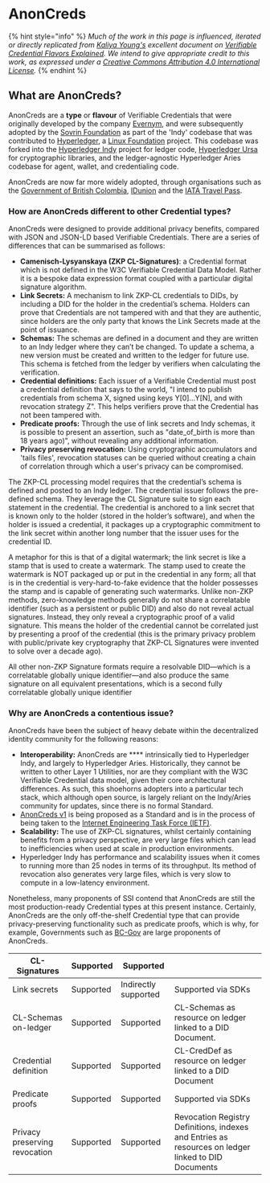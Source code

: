 # AnonCreds

{% hint style="info" %}
_Much of the work in this page is influenced, iterated or directly replicated from_ [_Kaliya Young's_](https://identitywoman.net/about-kaliya/bio/) _excellent document on_ [_Verifiable Credential Flavors Explained_](https://www.lfph.io/wp-content/uploads/2021/02/Verifiable-Credentials-Flavors-Explained.pdf)_. We intend to give appropriate credit to this work, as expressed under a_ [_Creative Commons Attribution 4.0 International License_](https://creativecommons.org/licenses/by/4.0/)_._
{% endhint %}

## What are AnonCreds?

AnonCreds are a **type** or **flavour** of Verifiable Credentials that were originally developed by the company [Evernym](https://www.evernym.com/), and were subsequently adopted by the [Sovrin Foundation](https://sovrin.org/) as part of the 'Indy' codebase that was contributed to [Hyperledger](https://www.hyperledger.org/), a [Linux Foundation](https://linuxfoundation.org/) project. This codebase was forked into the [Hyperledger Indy](https://www.hyperledger.org/use/hyperledger-indy) project for ledger code, [Hyperledger Ursa](https://www.hyperledger.org/use/ursa) for cryptographic libraries, and the ledger-agnostic Hyperledger Aries codebase for agent, wallet, and credentialing code.

AnonCreds are now far more widely adopted, through organisations such as the [Government of British Colombia](https://digital.gov.bc.ca/digital-trust/projects-and-initiatives/projects-overview/), [IDunion](https://idunion.org/projekt/?lang=en) and the [IATA Travel Pass](https://www.evernym.com/travelpass/).

### How are AnonCreds different to other Credential types?

AnonCreds were designed to provide additional privacy benefits, compared with JSON and JSON-LD based Verifiable Credentials. There are a series of differences that can be summarised as follows:

* **Camenisch-Lysyanskaya (ZKP CL-Signatures)**: a Credential format which is not defined in the W3C Verifiable Credential Data Model. Rather it is a bespoke data expression format coupled with a particular digital signature algorithm.
* **Link Secrets:** A mechanism to link ZKP-CL credentials to DIDs, by including a DID for the holder in the credential’s schema. Holders can prove that Credentials are not tampered with and that they are authentic, since holders are the only party that knows the Link Secrets made at the point of issuance.
* **Schemas:** The schemas are defined in a document and they are written to an Indy ledger where they can’t be changed. To update a schema, a new version must be created and written to the ledger for future use. This schema is fetched from the ledger by verifiers when calculating the verification.
* **Credential definitions:** Each issuer of a Verifiable Credential must post a credential definition that says to the world, "I intend to publish credentials from schema X, signed using keys Y\[0]...Y\[N], and with revocation strategy Z". This helps verifiers prove that the Credential has not been tampered with.
* **Predicate proofs:** Through the use of link secrets and Indy schemas, it is possible to present an assertion, such as "date\_of\_birth is more than 18 years ago)", without revealing any additional information.
* **Privacy preserving revocation:** Using cryptographic accumulators and 'tails files', revocation statuses can be queried without creating a chain of correlation through which a user's privacy can be compromised.

The ZKP-CL processing model requires that the credential’s schema is defined and posted to an Indy ledger. The credential issuer follows the pre-defined schema. They leverage the CL Signature suite to sign each statement in the credential. The credential is anchored to a link secret that is known only to the holder (stored in the holder’s software), and when the holder is issued a credential, it packages up a cryptographic commitment to the link secret within another long number that the issuer uses for the credential ID.

A metaphor for this is that of a digital watermark; the link secret is like a stamp that is used to create a watermark. The stamp used to create the watermark is NOT packaged up or put in the credential in any form; all that is in the credential is very-hard-to-fake evidence that the holder possesses the stamp and is capable of generating such watermarks. Unlike non-ZKP methods, zero-knowledge methods generally do not share a correlatable identifier (such as a persistent or public DID) and also do not reveal actual signatures. Instead, they only reveal a cryptographic proof of a valid signature. This means the holder of the credential cannot be correlated just by presenting a proof of the credential (this is the primary privacy problem with public/private key cryptography that ZKP-CL Signatures were invented to solve over a decade ago).

All other non-ZKP Signature formats require a resolvable DID—which is a correlatable globally unique identifier—and also produce the same signature on all equivalent presentations, which is a second fully correlatable globally unique identifier

### Why are AnonCreds a contentious issue?

AnonCreds have been the subject of heavy debate within the decentralized identity community for the following reasons:

* **Interoperability:** AnonCreds are \*\*\*\* intrinsically tied to Hyperledger Indy, and largely to Hyperledger Aries. Historically, they cannot be written to other Layer 1 Utilities, nor are they compliant with the W3C Verifiable Credential data model, given their core architectural differences. As such, this shoehorns adopters into a particular tech stack, which although open source, is largely reliant on the Indy/Aries community for updates, since there is no formal Standard.
* [AnonCreds v1](https://github.com/AnonCreds-WG/anoncreds-spec) is being proposed as a Standard and is in the process of being taken to the [Internet Engineering Task Force (IETF)](https://www.ietf.org/).
* **Scalability:** The use of ZKP-CL signatures, whilst certainly containing benefits from a privacy perspective, are very large files which can lead to inefficiencies when used at scale in production environments.
* Hyperledger Indy has performance and scalability issues when it comes to running more than 25 nodes in terms of its throughput. Its method of revocation also generates very large files, which is very slow to compute in a low-latency environment.

Nonetheless, many proponents of SSI contend that AnonCreds are still the most production-ready Credential types at this present instance. Certainly, AnonCreds are the only off-the-shelf Credential type that can provide privacy-preserving functionality such as predicate proofs, which is why, for example, Governments such as [BC-Gov](https://digital.gov.bc.ca/digital-trust/projects-and-initiatives/projects-overview/) are large proponents of AnonCreds.

| CL-Signatures                 | Supported | Supported            |                                                                                                     |
| ----------------------------- | --------- | -------------------- | --------------------------------------------------------------------------------------------------- |
| Link secrets                  | Supported | Indirectly supported | Supported via SDKs                                                                                  |
| CL-Schemas on-ledger          | Supported | Supported            | CL-Schemas as resource on ledger linked to a DID Document.                                          |
| Credential definition         | Supported | Supported            | CL-CredDef as resource on ledger linked to a DID Document                                           |
| Predicate proofs              | Supported | Supported            | Supported via SDKs                                                                                  |
| Privacy preserving revocation | Supported | Supported            | Revocation Registry Definitions, indexes and Entries as resources on ledger linked to DID Documents |
